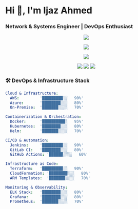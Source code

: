 # Hi 👋, I'm Ijaz Ahmed

### Network & Systems Engineer | DevOps Enthusiast

<!-- Cloud & DevOps Tools Grid -->
<p align="center">
  <a href="#"><img src="https://skillicons.dev/icons?i=aws,azure,gcp" /></a>
</p>

<p align="center">
  <a href="#"><img src="https://skillicons.dev/icons?i=docker,kubernetes,jenkins,terraform" /></a>
</p>

<!-- Automation & Development Tools -->
<p align="center">
  <a href="#"><img src="https://skillicons.dev/icons?i=python,bash,grafana,prometheus" /></a>
</p>

<!-- You can add custom badges like this -->
<p align="center">
  <img src="https://img.shields.io/badge/AWS-%23FF9900.svg?style=for-the-badge&logo=amazon-aws&logoColor=white" />
  <img src="https://img.shields.io/badge/DevOps-Expert-blue?style=for-the-badge&logo=azure-devops" />
  <img src="https://img.shields.io/badge/Automation-Specialist-green?style=for-the-badge&logo=ansible" />
</p>

### 🛠️ DevOps & Infrastructure Stack
```yaml
Cloud & Infrastructure:
  AWS:         '█████████░░   90%'
  Azure:       '████████░░░   80%'
  On-Premise:  '███████░░░░   70%'

Containerization & Orchestration:
  Docker:      '██████████░   95%'
  Kubernetes:  '████████░░░   80%'
  Helm:        '███████░░░░   70%'

CI/CD & Automation:
  Jenkins:     '█████████░░   90%'
  GitLab CI:   '████████░░░   80%'
  GitHub Actions: '██████░░░░   60%'

Infrastructure as Code:
  Terraform:   '█████████░░   90%'
  CloudFormation: '████████░░░   80%'
  ARM Templates:  '███████░░░░   70%'

Monitoring & Observability:
  ELK Stack:   '████████░░░   80%'
  Grafana:     '████████░░░   80%'
  Prometheus:  '███████░░░░   70%'
